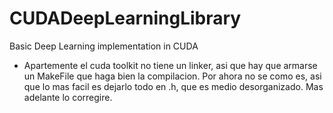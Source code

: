 # CUDADeepLearningLibrary
Basic Deep Learning implementation in CUDA

- Apartemente el cuda toolkit no tiene un linker, asi que hay que armarse un MakeFile que haga bien la compilacion. Por ahora no se como es, asi que lo mas facil es dejarlo todo en .h, que es medio desorganizado. Mas adelante lo corregire.
